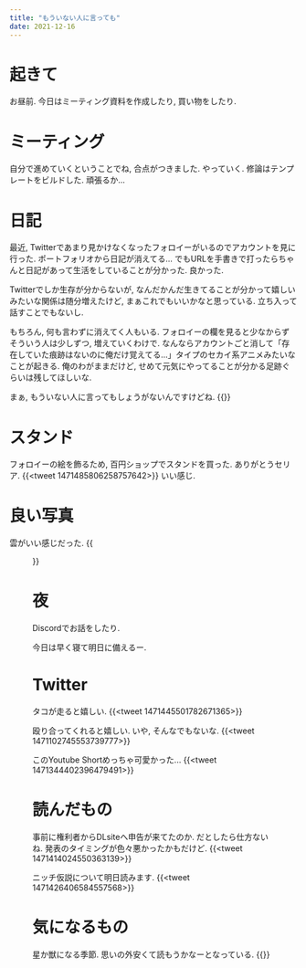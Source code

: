 ```yaml
---
title: "もういない人に言っても"
date: 2021-12-16
---
```



# 起きて
お昼前. 今日はミーティング資料を作成したり, 買い物をしたり.

# ミーティング
自分で進めていくということでね, 合点がつきました. やっていく. 修論はテンプレートをビルドした. 頑張るか...

# 日記
最近, Twitterであまり見かけなくなったフォロイーがいるのでアカウントを見に行った. ポートフォリオから日記が消えてる... でもURLを手書きで打ったらちゃんと日記があって生活をしていることが分かった. 良かった.

Twitterでしか生存が分からないが, なんだかんだ生きてることが分かって嬉しいみたいな関係は随分増えたけど, まぁこれでもいいかなと思っている. 立ち入って話すことでもないし.

もちろん, 何も言わずに消えてく人もいる. フォロイーの欄を見ると少なからずそういう人は少しずつ, 増えていくわけで. なんならアカウントごと消して「存在していた痕跡はないのに俺だけ覚えてる...」タイプのセカイ系アニメみたいなことが起きる. 俺のわがままだけど, せめて元気にやってることが分かる足跡ぐらいは残してほしいな.

まぁ, もういない人に言ってもしょうがないんですけどね.
{{<bandacamp-track id="4209688713" layout="large">}}

# スタンド
フォロイーの絵を飾るため, 百円ショップでスタンドを買った. ありがとうセリア.
{{<tweet 1471485806258757642>}}
いい感じ.


# 良い写真
雲がいい感じだった.
{{<figure src="/media/2021-12-16-sky.jpeg" alt="sky">}}

# 夜
Discordでお話をしたり.

今日は早く寝て明日に備えるー.

# Twitter
タコが走ると嬉しい.
{{<tweet 1471445501782671365>}}

殴り合ってくれると嬉しい. いや, そんなでもないな.
{{<tweet 1471102745553739777>}}

このYoutube Shortめっちゃ可愛かった...
{{<tweet 1471344402396479491>}}
# 読んだもの
事前に権利者からDLsiteへ申告が来てたのか. だとしたら仕方ないね. 発表のタイミングが色々悪かったかもだけど.
{{<tweet 1471414024550363139>}}

ニッチ仮説について明日読みます.
{{<tweet 1471426406584557568>}}

# 気になるもの
星か獣になる季節. 思いの外安くて読もうかなーとなっている.
{{<amazon asin="B07G2ZZSFB" title="星か獣になる季節">}}
